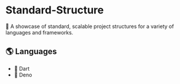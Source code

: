 # Standard-Structure

📂 A showcase of standard, scalable project structures for a variety of languages and frameworks.

## 🌎 Languages

- 🎯 Dart
- 🦕 Deno